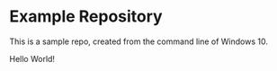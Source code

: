 # Example Repository
This is a sample repo, created from the command line of Windows 10.

Hello World!

